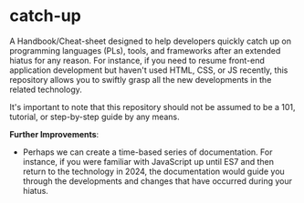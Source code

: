# catch-up
A Handbook/Cheat-sheet designed to help developers quickly catch up on programming languages (PLs), tools, and frameworks after an extended hiatus for any reason. For instance, if you need to resume front-end application development but haven't used HTML, CSS, or JS recently, this repository allows you to swiftly grasp all the new developments in the related technology.

It's important to note that this repository should not be assumed to be a 101, tutorial, or step-by-step guide by any means.

**Further Improvements**:
- Perhaps we can create a time-based series of documentation. For instance, if you were familiar with JavaScript up until ES7 and then return to the technology in 2024, the documentation would guide you through the developments and changes that have occurred during your hiatus.

